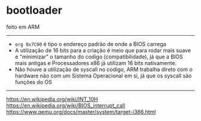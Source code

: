 # bootloader
feito em ARM

---

- `org 0x7C00` é tipo o endereço padrão de onde a BIOS carrega
- A utilização de 16 bits para a criação é meio que para rodar mais suave e "minimizar" o tamanho do codigo (compatibilidade), já que a BIOS mais antigas e Processadores x86 já utilizam 16 bits nativamente.
- Não houve a utilização de syscall no codigo, ARM trabalha direto com o hardware não com um Sistema Operacional em si, já que os syscall são funções do OS

---

https://en.wikipedia.org/wiki/INT_10H </br>
https://en.wikipedia.org/wiki/BIOS_interrupt_call </br>
https://www.qemu.org/docs/master/system/target-i386.html
